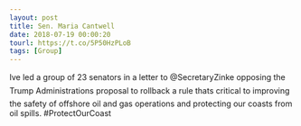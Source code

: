 ```yaml
---
layout: post
title: Sen. Maria Cantwell
date: 2018-07-19 00:00:20
tourl: https://t.co/5P50HzPLoB
tags: [Group]
---
```

Ive led a group of 23 senators in a letter to @SecretaryZinke opposing the Trump Administrations proposal to rollback a rule thats critical to improving the safety of offshore oil and gas operations and protecting our coasts from oil spills. #ProtectOurCoast